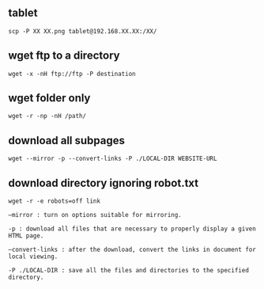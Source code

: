 ## tablet
    scp -P XX XX.png tablet@192.168.XX.XX:/XX/

## wget ftp to a directory 
    wget -x -nH ftp://ftp -P destination

## wget folder only 
    wget -r -np -nH /path/


## download all subpages 
    wget --mirror -p --convert-links -P ./LOCAL-DIR WEBSITE-URL

## download directory ignoring robot.txt
    wget -r -e robots=off link

    –mirror : turn on options suitable for mirroring.

    -p : download all files that are necessary to properly display a given HTML page.

    –convert-links : after the download, convert the links in document for local viewing.

    -P ./LOCAL-DIR : save all the files and directories to the specified directory.

